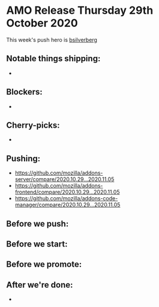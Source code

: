 # AMO Release Thursday 29th October 2020

This week's push hero is [bsilverberg](https://github.com/bobsilverberg)

## Notable things shipping:

-

## Blockers:

-

## Cherry-picks:

- 

## Pushing:

- https://github.com/mozilla/addons-server/compare/2020.10.29...2020.11.05
- https://github.com/mozilla/addons-frontend/compare/2020.10.29...2020.11.05
- https://github.com/mozilla/addons-code-manager/compare/2020.10.29...2020.11.05

## Before we push:

## Before we start:

## Before we promote:

## After we're done:

- 
